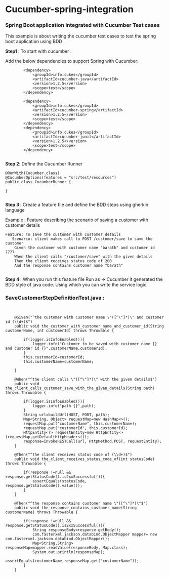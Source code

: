 # Cucumber-spring-integration
 ### Spring Boot application integrated with Cucumber Test cases

This example is about writing the cucumber test cases to test the spring boot application using BDD

<b>Step1</b> : To start with cucumber : 

Add the below dependencies to support Spring with Cucumber: 

```
   		<dependency>
			<groupId>info.cukes</groupId>
			<artifactId>cucumber-java</artifactId>
			<version>1.2.5</version>
			<scope>test</scope>
		</dependency>

		<dependency>
			<groupId>info.cukes</groupId>
			<artifactId>cucumber-spring</artifactId>
			<version>1.2.5</version>
			<scope>test</scope>
		</dependency>
		<dependency>
			<groupId>info.cukes</groupId>
			<artifactId>cucumber-junit</artifactId>
			<version>1.2.5</version>
			<scope>test</scope>
		</dependency>


```

<b>Step 2</b>: Define the Cucumber Runner 

```
@RunWith(Cucumber.class)
@CucumberOptions(features = "src/test/resources")
public class CucumberRunner {

}


```

<b>Step 3 </b> : Create a feature file and define the BDD steps using gherkin language

Example : Feature describing the scenario of saving a customer with customer details

```
Feature: To save the customer with customer details	
   Scenario: client makes call to POST /customer/save to save the customer
	Given the customer with customer name "barath" and customer id 7777
	When the client calls "/customer/save" with the given details
	Then the client receives status code of 200
	And the response contains customer name "barath"


```

<b> Step 4 </b> : When you run this feature file Run as -> Cucumber it generated the BDD style of java code. 
Using which you can write the service logic. 

### SaveCustomerStepDefinitionTest.java : 
```


	@Given("^the customer with customer name \"([^\"]*)\" and customer id (\\d+)$")
	public void the_customer_with_customer_name_and_customer_id(String customerName, int customerId) throws Throwable {
	  
		if(logger.isInfoEnabled()){
			logger.info("Customer to be saved with customer name {} and customer id {}",customerName,customerId);
		}
		this.customerId=customerId;
		this.customerName=customerName;
		
	}

	@When("^the client calls \"([^\"]*)\" with the given details$")
	public void the_client_calls_customer_save_with_the_given_details(String path) throws Throwable {
	   
		if(logger.isInfoEnabled()){
			logger.info("path {}",path);
		}
		String url=buildUrl(HOST, PORT, path);
		Map<String, Object> requestMap=new HashMap<>();
		requestMap.put("customerName", this.customerName);
		requestMap.put("customerId", this.customerId);
		HttpEntity<?> requestEntity=new HttpEntity<>(requestMap,getDefaultHttpHeaders());
		response=invokeRESTCall(url, HttpMethod.POST, requestEntity);
	}

	@Then("^the client receives status code of (\\d+)$")
	public void the_client_receives_status_code_of(int statusCode) throws Throwable {
	   
		if(response !=null && response.getStatusCode().is2xxSuccessful()){
			assertEquals(statusCode, response.getStatusCode().value());
		}
	}

	@Then("^the response contains customer name \"([^\"]*)\"$")
	public void the_response_contains_customer_name(String customerName) throws Throwable {
	    
		if(response !=null && response.getStatusCode().is2xxSuccessful()){
			String responseBody=response.getBody();
			com.fasterxml.jackson.databind.ObjectMapper mapper= new com.fasterxml.jackson.databind.ObjectMapper();
			Map<String,String> responseMap=mapper.readValue(responseBody, Map.class);
			System.out.println(responseMap);
			assertEquals(customerName,responseMap.get("customerName"));
		}
	}

```
